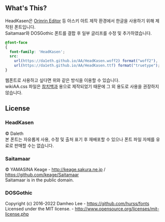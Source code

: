 ## What's This?
HeadKasen은 [Orinrin Editor](https://github.com/SikigamiHNQ/OrinrinEditor) 등 아스키 아트 제작 환경에서 한글을 사용하기 위해 제작된 폰트입니다.  
Saitamaar와 DOSGothic 폰트를 결합 후 일부 글리프를 수정 및 추가하였습니다.  
```css
@font-face
{
  font-family: 'HeadKasen';
  src:
    url(https://da1eth.github.io/AA/HeadKasen.woff2) format("woff2"),
    url(https://da1eth.github.io/AA/HeadKasen.ttf) format("truetype");
}
```
웹폰트로 사용하고 싶다면 위와 같은 방식을 이용할 수 있습니다.  
wikiAA.css 파일은 [참치백과](https://wiki.tunaground.net/) 용으로 제작되었기 때문에 그 외 용도로 사용을 권장하지 않습니다.

## License
### HeadKasen
© Daleth  
본 폰트는 자유롭게 사용, 수정 및 출처 표기 후 재배포할 수 있으나 폰트 파일 자체를 유료로 판매할 수는 없습니다.

### Saitamaar
© YAMASINA Keage - http://keage.sakura.ne.jp / https://github.com/keage/Saitamaar  
Saitamaar is in the public domain.

### DOSGothic
Copyright (c) 2016-2022 Damheo Lee - https://github.com/hurss/fonts  
Licensed under the MIT license. - http://www.opensource.org/licenses/mit-license.php

